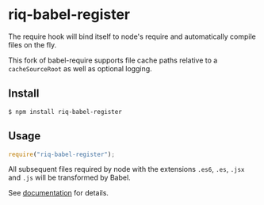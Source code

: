 # riq-babel-register

The require hook will bind itself to node's require and automatically compile files on the fly.

This fork of babel-require supports file cache paths relative to a `cacheSourceRoot` as well as optional logging.

## Install

```
$ npm install riq-babel-register
```

## Usage

```js
require("riq-babel-register");
```

All subsequent files required by node with the extensions `.es6`, `.es`, `.jsx` and `.js` will be transformed by Babel.

See [documentation](http://babeljs.io/docs/usage/require/) for details.
